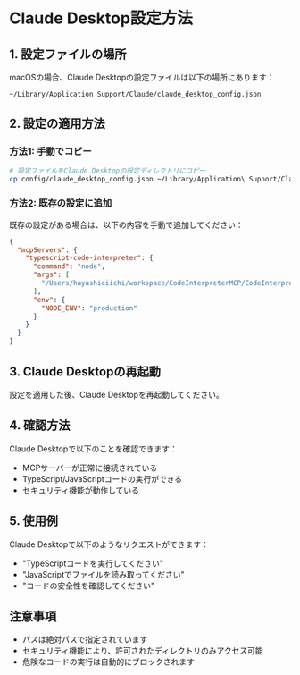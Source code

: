 # Claude Desktop設定方法

## 1. 設定ファイルの場所
macOSの場合、Claude Desktopの設定ファイルは以下の場所にあります：
```
~/Library/Application Support/Claude/claude_desktop_config.json
```

## 2. 設定の適用方法

### 方法1: 手動でコピー
```bash
# 設定ファイルをClaude Desktopの設定ディレクトリにコピー
cp config/claude_desktop_config.json ~/Library/Application\ Support/Claude/claude_desktop_config.json
```

### 方法2: 既存の設定に追加
既存の設定がある場合は、以下の内容を手動で追加してください：

```json
{
  "mcpServers": {
    "typescript-code-interpreter": {
      "command": "node",
      "args": [
        "/Users/hayashieiichi/workspace/CodeInterpreterMCP/CodeInterpreterTS_MCP/build/index.js"
      ],
      "env": {
        "NODE_ENV": "production"
      }
    }
  }
}
```

## 3. Claude Desktopの再起動
設定を適用した後、Claude Desktopを再起動してください。

## 4. 確認方法
Claude Desktopで以下のことを確認できます：
- MCPサーバーが正常に接続されている
- TypeScript/JavaScriptコードの実行ができる
- セキュリティ機能が動作している

## 5. 使用例
Claude Desktopで以下のようなリクエストができます：
- "TypeScriptコードを実行してください"
- "JavaScriptでファイルを読み取ってください"
- "コードの安全性を確認してください"

## 注意事項
- パスは絶対パスで指定されています
- セキュリティ機能により、許可されたディレクトリのみアクセス可能
- 危険なコードの実行は自動的にブロックされます
